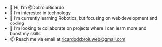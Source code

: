 - 👋 Hi, I’m @DobroiuRicardo
- 👀 I’m interested in technology 
- 🌱 I’m currently learning Robotics, but focusing on web development and coding
- 💞️ I’m looking to collaborate on projects where I can learn more and boost my skills.
- 📫 Reach me via email at ricardodobroiuweb@gmail.com


<!---
DobroiuRicardo/DobroiuRicardo is a ✨ special ✨ repository because its `README.md` (this file) appears on your GitHub profile.
You can click the Preview link to take a look at your changes.
--->

